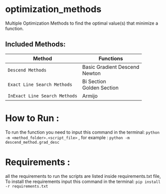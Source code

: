 # optimization_methods
Multiple Optimization Methods to find the optimal value(s) that minimize a function.

## Included Methods:
| Method | Functions |
| --- | --- |
| `Descend Methods` | Basic Gradient Descend <br> Newton |
| `Exact Line Search Methods` | Bi Section <br> Golden Section |
| `InExact Line Search Methods` | Armijo |

# How to Run :
To run the function you need to input this command in the terminal:
```python -m <method_folder>.<script_file>``` , for example : ```python -m descend_method.grad_desc```

# Requirements :
all the requirements to run the scripts are listed inside requirements.txt file,
To install the requirements input this command in the terminal:
```pip install -r requirements.txt```